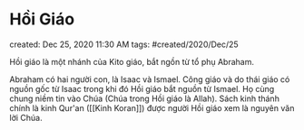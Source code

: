---
---

# Hồi Giáo

created: Dec 25, 2020 11:30 AM
tags: #created/2020/Dec/25

Hồi giáo là một nhánh của Kito giáo, bắt ngồn từ tổ phụ Abraham.

Abraham có hai người con, là Isaac và Ismael. Công giáo và do thái giáo có nguồn gốc từ Isaac trong khi đó Hồi giáo bắt nguồn từ Ismael. Họ cùng chung niềm tin vào Chúa (Chúa trong Hồi giáo là Allah). Sách kinh thánh chính là kinh Qur'an ([[Kinh Koran]]) được người Hồi giáo xem là nguyên văn lời Chúa.